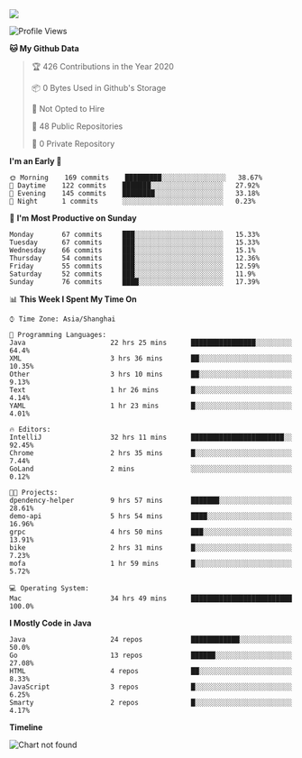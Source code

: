 
<a href="https://github.com/helloworlde">
  <img align="" src="https://github-readme-stats.vercel.app/api?username=helloworlde&show_icons=true&count_private=true" />
</a>

<!--START_SECTION:waka-->
![Profile Views](http://img.shields.io/badge/Profile%20Views-9-blue)

**🐱 My Github Data** 

> 🏆 426 Contributions in the Year 2020
 > 
> 📦 0 Bytes Used in Github's Storage 
 > 
> 🚫 Not Opted to Hire
 > 
> 📜 48 Public Repositories
 > 
> 🔑 0 Private Repository 
 > 
**I'm an Early 🐤** 

```text
🌞 Morning    169 commits    █████████░░░░░░░░░░░░░░░░   38.67% 
🌆 Daytime    122 commits    ███████░░░░░░░░░░░░░░░░░░   27.92% 
🌃 Evening    145 commits    ████████░░░░░░░░░░░░░░░░░   33.18% 
🌙 Night      1 commits      ░░░░░░░░░░░░░░░░░░░░░░░░░   0.23%

```
📅 **I'm Most Productive on Sunday** 

```text
Monday       67 commits     ███░░░░░░░░░░░░░░░░░░░░░░   15.33% 
Tuesday      67 commits     ███░░░░░░░░░░░░░░░░░░░░░░   15.33% 
Wednesday    66 commits     ███░░░░░░░░░░░░░░░░░░░░░░   15.1% 
Thursday     54 commits     ███░░░░░░░░░░░░░░░░░░░░░░   12.36% 
Friday       55 commits     ███░░░░░░░░░░░░░░░░░░░░░░   12.59% 
Saturday     52 commits     ███░░░░░░░░░░░░░░░░░░░░░░   11.9% 
Sunday       76 commits     ████░░░░░░░░░░░░░░░░░░░░░   17.39%

```


📊 **This Week I Spent My Time On** 

```text
⌚︎ Time Zone: Asia/Shanghai

💬 Programming Languages: 
Java                     22 hrs 25 mins      ████████████████░░░░░░░░░   64.4% 
XML                      3 hrs 36 mins       ██░░░░░░░░░░░░░░░░░░░░░░░   10.35% 
Other                    3 hrs 10 mins       ██░░░░░░░░░░░░░░░░░░░░░░░   9.13% 
Text                     1 hr 26 mins        █░░░░░░░░░░░░░░░░░░░░░░░░   4.14% 
YAML                     1 hr 23 mins        █░░░░░░░░░░░░░░░░░░░░░░░░   4.01%

🔥 Editors: 
IntelliJ                 32 hrs 11 mins      ███████████████████████░░   92.45% 
Chrome                   2 hrs 35 mins       █░░░░░░░░░░░░░░░░░░░░░░░░   7.44% 
GoLand                   2 mins              ░░░░░░░░░░░░░░░░░░░░░░░░░   0.12%

🐱‍💻 Projects: 
dpendency-helper         9 hrs 57 mins       ███████░░░░░░░░░░░░░░░░░░   28.61% 
demo-api                 5 hrs 54 mins       ████░░░░░░░░░░░░░░░░░░░░░   16.96% 
grpc                     4 hrs 50 mins       ███░░░░░░░░░░░░░░░░░░░░░░   13.91% 
bike                     2 hrs 31 mins       █░░░░░░░░░░░░░░░░░░░░░░░░   7.23% 
mofa                     1 hr 59 mins        █░░░░░░░░░░░░░░░░░░░░░░░░   5.72%

💻 Operating System: 
Mac                      34 hrs 49 mins      █████████████████████████   100.0%

```

**I Mostly Code in Java** 

```text
Java                     24 repos            ████████████░░░░░░░░░░░░░   50.0% 
Go                       13 repos            ██████░░░░░░░░░░░░░░░░░░░   27.08% 
HTML                     4 repos             ██░░░░░░░░░░░░░░░░░░░░░░░   8.33% 
JavaScript               3 repos             █░░░░░░░░░░░░░░░░░░░░░░░░   6.25% 
Smarty                   2 repos             █░░░░░░░░░░░░░░░░░░░░░░░░   4.17%

```


**Timeline**

![Chart not found](https://github.com/helloworlde/helloworlde/blob/master/charts/bar_graph.png) 


<!--END_SECTION:waka-->
